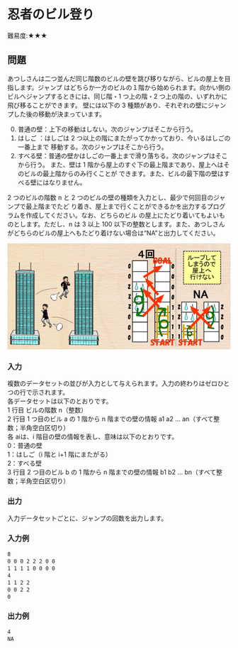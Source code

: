 # 忍者のビル登り

難易度:★★★

## 問題
あつしさんは二つ並んだ同じ階数のビルの壁を跳び移りながら、ビルの屋上を目指します。ジャンプ
はどちらか一方のビルの１階から始められます。向かい側のビルへジャンプするときには、同じ階・1
つ上の階・2 つ上の階の、いずれかに飛び移ることができます。
壁には以下の 3 種類があり、それぞれの壁にジャンプした後の移動が決まっています。

0. 普通の壁：上下の移動はしない。次のジャンプはそこから行う。
1. はしご ：はしごは 2 つ以上の階にまたがってかかっており、今いるはしごの一番上まで
移動する。次のジャンプはそこから行う。
2. すべる壁：普通の壁かはしごの一番上まで滑り落ちる。次のジャンプはそこから行う。
また、壁は 1 階から屋上のすぐ下の最上階まであり、屋上へはそのビルの最上階からのみ行くことが
できます。また、ビルの最下階の壁はすべる壁にはなりません。

2 つのビルの階数 n と 2 つのビルの壁の種類を入力とし、最少で何回目のジャンプで最上階までたど
り着き、屋上まで行くことができるかを出力するプログラムを作成してください。なお、どちらのビル
の屋上にたどり着いてもよいものとします。ただし、n は 3 以上 100 以下の整数とします。また、あつしさんがどちらのビルの屋上へもたどり着けない場合は“NA”と出力してください。

!["図"](./images/10-06.png)

### 入力
複数のデータセットの並びが入力として与えられます。入力の終わりはゼロひとつの行で示されます。  
各データセットは以下のとおりです。  
1 行目 ビルの階数 n（整数）  
2 行目 1 つ目のビル a の 1 階から n 階までの壁の情報 a1 a2 … an（すべて整数；半角空白区切り）  
 各 aiは、i 階目の壁の情報を表し、意味は以下のとおりです。  
 0：普通の壁  
 1：はしご（i 階と i+1 階にまたがる）  
 2：すべる壁  
3 行目 2 つ目のビル b の 1 階から n 階までの壁の情報 b1 b2 … bn（すべて整数；半角空白区切り）

### 出力
入力データセットごとに、ジャンプの回数を出力します。

### 入力例
```
8
0 0 0 2 2 2 0 0
1 1 1 1 0 0 0 0
4
1 1 2 2
0 0 2 2
0
```


### 出力例
```
4
NA
```